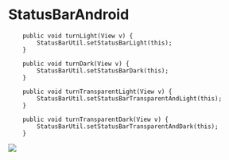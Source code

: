 # StatusBarAndroid

```
    public void turnLight(View v) {
        StatusBarUtil.setStatusBarLight(this);
    }

    public void turnDark(View v) {
        StatusBarUtil.setStatusBarDark(this);
    }

    public void turnTransparentLight(View v) {
        StatusBarUtil.setStatusBarTransparentAndLight(this);
    }

    public void turnTransparentDark(View v) {
        StatusBarUtil.setStatusBarTransparentAndDark(this);
    }
```

![](http://upload-images.jianshu.io/upload_images/2381335-36c5000bec8cde81.gif?imageMogr2/auto-orient/strip)
